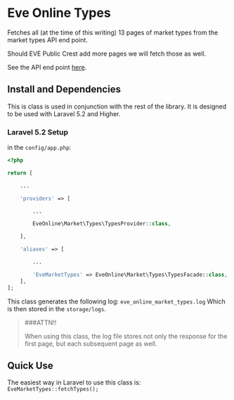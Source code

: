 # Eve Online Types

Fetches all (at the time of this writing) 13 pages of market types from the market types API end point.

Should EVE Public Crest add more pages we will fetch those as well.

See the API end point [here](https://public-crest.eveonline.com/market/types/).

## Install and Dependencies

This is class is used in conjunction with the rest of the library. It is designed to be used with Laravel 5.2 and Higher.

### Laravel 5.2 Setup

in the `config/app.php`:

```php
<?php

return [

    ...

    'providers' => [

        ...

        EveOnline\Market\Types\TypesProvider::class,

    ],

    'aliases' => [

        ...

        'EveMarketTypes' => EveOnline\Market\Types\TypesFacade::class,
    ],
];
```

This class generates the following log: `eve_online_market_types.log` Which is then stored in the `storage/logs`.

> ###ATTN!!
>
> When using this class, the log file stores not only the response for the first page,
> but each subsequent page as well.

## Quick Use

The easiest way in Laravel to use this class is: `EveMarketTypes::fetchTypes();`
